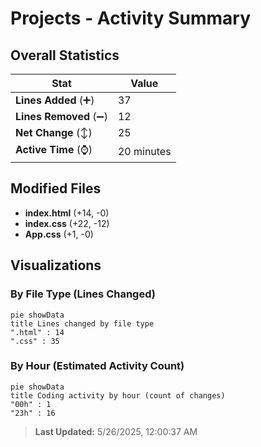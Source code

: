 # Projects - Activity Summary 

## Overall Statistics

| Stat                   | Value                                                             |
| ---------------------- | ----------------------------------------------------------------- |
| **Lines Added** (➕)   | 37                                          |
| **Lines Removed** (➖) | 12                                        |
| **Net Change** (↕)    | 25                |
| **Active Time** (⌚)   | 20 minutes |


## Modified Files
- **index.html** (+14, -0)
- **index.css** (+22, -12)
- **App.css** (+1, -0)

## Visualizations

### By File Type (Lines Changed)

```mermaid
pie showData
title Lines changed by file type
".html" : 14
".css" : 35
```

### By Hour (Estimated Activity Count)

```mermaid
pie showData
title Coding activity by hour (count of changes)
"00h" : 1
"23h" : 16
```


> **Last Updated:** 5/26/2025, 12:00:37 AM